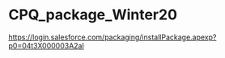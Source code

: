 # CPQ_package_Winter20
https://login.salesforce.com/packaging/installPackage.apexp?p0=04t3X000003A2aI
